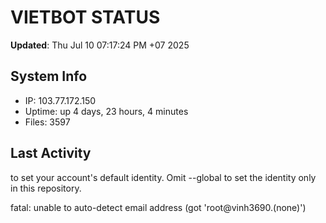 # VIETBOT STATUS
**Updated**: Thu Jul 10 07:17:24 PM +07 2025

## System Info
- IP: 103.77.172.150
- Uptime: up 4 days, 23 hours, 4 minutes
- Files: 3597

## Last Activity

to set your account's default identity.
Omit --global to set the identity only in this repository.

fatal: unable to auto-detect email address (got 'root@vinh3690.(none)')
